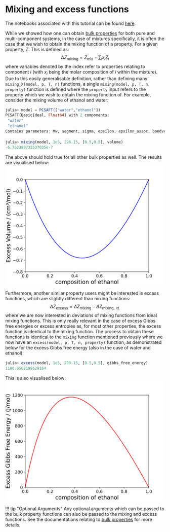 # Mixing and excess functions

The notebooks associated with this tutorial can be found [here](../../../examples/mixing_functions.ipynb).

While we showed how one can obtain [bulk properties](./bulk_properties.md) for both pure and multi-component systems, in the case of mixtures specifically, it is often the case that we wish to obtain the mixing function of a property. For a given property, $Z$. This is defined as:
$$
\Delta Z_\text{mixing} = Z_\text{mix}-\sum_i x_iZ_i
$$
where variables denoted by the index refer to properties relating to component $i$ (with $x_i$ being the molar composition of $i$ within the mixture). Due to this easily generalisable definition, rather than defining many `mixing_X(model, p, T, n)` functions, a single `mixing(model, p, T, n, property)` function is defined where the `property` input refers to the property which we wish to obtain the mixing function of. For example, consider the mixing volume of ethanol and water:

```julia
julia> model = PCSAFT(["water","ethanol"])
PCSAFT{BasicIdeal, Float64} with 2 components:
 "water"
 "ethanol"
Contains parameters: Mw, segment, sigma, epsilon, epsilon_assoc, bondvol

julia> mixing(model, 1e5, 298.15, [0.5,0.5], volume)
-6.762389732537035e-7
```

The above should hold true for all other bulk properties as well. The results are visualised below:
![VE_etoh_water](../assets/excess_vol_etoh_h2o.svg)

Furthermore, another similar property users might be interested is excess functions, which are slightly different than mixing functions:
$$
\Delta Z_\text{excess} = \Delta Z_\text{mixing}-\Delta Z_\text{mixing, id.}
$$
where we are now interested in deviations of mixing functions from ideal mixing functions. This is only really relevant in the case of excess Gibbs free energies or excess entropies as, for most other properties, the excess function is identical to the mixing function. The process to obtain these functions is identical to the `mixing` function mentioned previously where we now have an `excess(model, p, T, n, property)` function, as demonstrated below for the excess Gibbs free energy (also in the case of water and ethanol):

```julia
julia> excess(model, 1e5, 298.15, [0.5,0.5], gibbs_free_energy)
1100.6568199629164
```

This is also visualised below:
![gE_etoh_water](../assets/excess_gibbs_etoh_h2o.svg)

!!! tip "Optional Arguments"
    Any optional arguments which can be passed to the bulk property functions can also be passed to the mixing and excess functions. See the documentations relating to [bulk properties](./bulk_properties.md) for more details.
